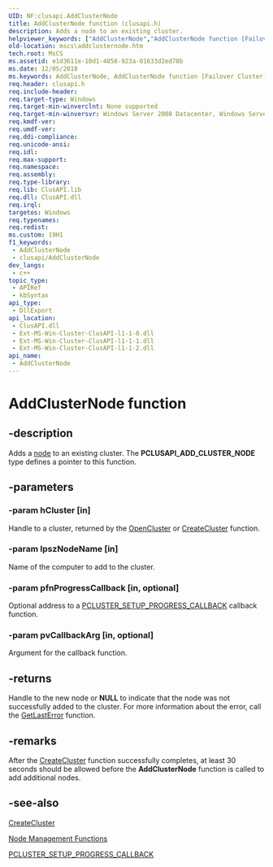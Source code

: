 ```yaml
---
UID: NF:clusapi.AddClusterNode
title: AddClusterNode function (clusapi.h)
description: Adds a node to an existing cluster.
helpviewer_keywords: ["AddClusterNode","AddClusterNode function [Failover Cluster]","PCLUSAPI_ADD_CLUSTER_NODE","PCLUSAPI_ADD_CLUSTER_NODE function [Failover Cluster]","clusapi/AddClusterNode","clusapi/PCLUSAPI_ADD_CLUSTER_NODE","mscs.addclusternode"]
old-location: mscs\addclusternode.htm
tech.root: MsCS
ms.assetid: e1d3611e-10d1-4858-923a-01633d2ed78b
ms.date: 12/05/2018
ms.keywords: AddClusterNode, AddClusterNode function [Failover Cluster], PCLUSAPI_ADD_CLUSTER_NODE, PCLUSAPI_ADD_CLUSTER_NODE function [Failover Cluster], clusapi/AddClusterNode, clusapi/PCLUSAPI_ADD_CLUSTER_NODE, mscs.addclusternode
req.header: clusapi.h
req.include-header: 
req.target-type: Windows
req.target-min-winverclnt: None supported
req.target-min-winversvr: Windows Server 2008 Datacenter, Windows Server 2008 Enterprise
req.kmdf-ver: 
req.umdf-ver: 
req.ddi-compliance: 
req.unicode-ansi: 
req.idl: 
req.max-support: 
req.namespace: 
req.assembly: 
req.type-library: 
req.lib: ClusAPI.lib
req.dll: ClusAPI.dll
req.irql: 
targetos: Windows
req.typenames: 
req.redist: 
ms.custom: 19H1
f1_keywords:
 - AddClusterNode
 - clusapi/AddClusterNode
dev_langs:
 - c++
topic_type:
 - APIRef
 - kbSyntax
api_type:
 - DllExport
api_location:
 - ClusAPI.dll
 - Ext-MS-Win-Cluster-ClusAPI-l1-1-0.dll
 - Ext-MS-Win-Cluster-ClusAPI-l1-1-1.dll
 - Ext-MS-Win-Cluster-ClusAPI-l1-1-2.dll
api_name:
 - AddClusterNode
---
```


# AddClusterNode function


## -description

Adds a <a href="https://docs.microsoft.com/previous-versions/windows/desktop/mscs/nodes">node</a> to an existing cluster. The <b>PCLUSAPI_ADD_CLUSTER_NODE</b> type defines a pointer to this function.

## -parameters

### -param hCluster [in]

Handle to a cluster, returned by the <a href="https://docs.microsoft.com/windows/desktop/api/clusapi/nf-clusapi-opencluster">OpenCluster</a> or 
       <a href="https://docs.microsoft.com/windows/desktop/api/clusapi/nf-clusapi-createcluster">CreateCluster</a> function.

### -param lpszNodeName [in]

Name of the computer to add to the cluster.

### -param pfnProgressCallback [in, optional]

Optional address to a 
       <a href="https://docs.microsoft.com/windows/desktop/api/clusapi/nc-clusapi-pcluster_setup_progress_callback">PCLUSTER_SETUP_PROGRESS_CALLBACK</a> 
       callback function.

### -param pvCallbackArg [in, optional]

Argument for the callback function.

## -returns

Handle to the new node or <b>NULL</b> to indicate that the node was not successfully added 
       to the cluster. For more information about the error, call the 
       <a href="https://docs.microsoft.com/windows/desktop/api/errhandlingapi/nf-errhandlingapi-getlasterror">GetLastError</a> function.

## -remarks

After the <a href="https://docs.microsoft.com/windows/desktop/api/clusapi/nf-clusapi-createcluster">CreateCluster</a> function successfully 
     completes, at least 30 seconds should be allowed before the 
     <b>AddClusterNode</b> function is called to add additional 
     nodes.

## -see-also

<a href="https://docs.microsoft.com/windows/desktop/api/clusapi/nf-clusapi-createcluster">CreateCluster</a>



<a href="https://docs.microsoft.com/previous-versions/windows/desktop/mscs/node-management-functions">Node Management Functions</a>



<a href="https://docs.microsoft.com/windows/desktop/api/clusapi/nc-clusapi-pcluster_setup_progress_callback">PCLUSTER_SETUP_PROGRESS_CALLBACK</a>

